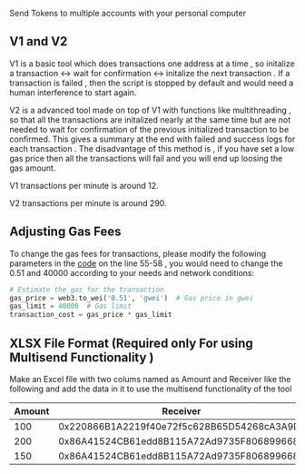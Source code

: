 Send Tokens to multiple accounts with your personal computer

## V1 and V2

V1 is a basic tool which does transactions one address at a time ,  so initalize a transaction <-> wait for confirmation <-> initalize the next transaction . If a transaction is failed , then the script is stopped by default and would need a human interference to start again.

V2 is a advanced tool made on top of V1 with functions like multithreading , so that all the transactions are initalized nearly at the same time but are not needed to wait for confirmation of the previous initialized transaction to be confirmed. This gives a summary at the end with failed and success logs for each transaction . The disadvantage of this method is , if you have set a low gas price then all the transactions will fail and you will end up loosing the gas amount. 

V1 transactions per minute is around 12.

V2 transactions per minute is around 290.

## Adjusting Gas Fees

To change the gas fees for transactions, please modify the following parameters in the [code](https://github.com/Superchain-exchange/Multisender/blob/main/v1.py) on the line 55-58 , you would need to change the 0.51 and 40000 according to your needs and network conditions:

```python
# Estimate the gas for the transaction
gas_price = web3.to_wei('0.51', 'gwei')  # Gas price in gwei
gas_limit = 40000  # Gas limit
transaction_cost = gas_price * gas_limit

```

## XLSX File Format (Required only For using Multisend Functionality )
Make an Excel file with two colums named as Amount and Receiver like the following and add the data in it to use the multisend functionality of the tool




| Amount | Receiver |
|--------|----------|
| 100    | 0x220866B1A2219f40e72f5c628B65D54268cA3A9D|
| 200    | 0x86A41524CB61edd8B115A72Ad9735F8068996688 |
| 150    | 0x86A41524CB61edd8B115A72Ad9735F8068996688  |
